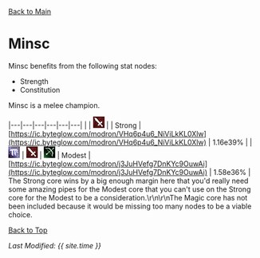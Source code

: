 [Back to Main](..\index.md)

# Minsc

Minsc benefits from the following stat nodes:

* Strength
* Constitution

Minsc is a melee champion.

|---|---|---|---|---|---|
|  | ![Melee Icon](images\melee.png) |  | Strong | [https://ic.byteglow.com/modron/VHq6p4u6_NiViLkKL0Xlw](https://ic.byteglow.com/modron/VHq6p4u6_NiViLkKL0Xlw) | 1.16e39% |
| ![Magic Icon](images\magic.png) | ![Melee Icon](images\melee.png) | ![Ranged Icon](images\ranged.png) | Modest | [https://ic.byteglow.com/modron/j3JuHVefg7DnKYc9OuwAi](https://ic.byteglow.com/modron/j3JuHVefg7DnKYc9OuwAi) | 1.58e36% |
The Strong core wins by a big enough margin here that you'd really need some amazing pipes for the Modest core that you can't use on the Strong core for the Modest to be a consideration.\r\n\r\nThe Magic core has not been included because it would be missing too many nodes to be a viable choice.

[Back to Top](#top)

*Last Modified: {{ site.time }}*